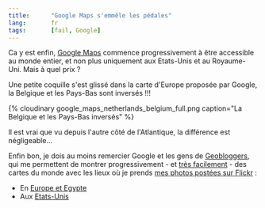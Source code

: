 ```yaml
---
title:      "Google Maps s'emmêle les pédales"
lang:       fr
tags:       [fail, Google]
---
```


Ca y est enfin, [Google Maps](http://maps.google.com/) commence progressivement à être accessible au monde entier, et non plus uniquement aux Etats-Unis et au Royaume-Uni. Mais à quel prix ?


Une petite coquille s'est glissé dans la carte d'Europe proposée par Google, la Belgique et les Pays-Bas sont inversés !!!

{% cloudinary google_maps_netherlands_belgium_full.png caption="La Belgique et les Pays-Bas inversés" %}


Il est vrai que vu depuis l'autre côté de l'Atlantique, la différence est négligeable…

Enfin bon, je dois au moins remercier Google et les gens de [Geobloggers](http://www.geobloggers.com/), qui me permettent de montrer progressivement - et [très facilement](https://www.flickr.com/groups/topic/47132/) - des cartes du monde avec les lieux où je prends [mes photos postées sur Flickr](https://www.flickr.com/photos/nicolas-hoizey/) :


- En [Europe et Egypte](http://www.geobloggers.com/index.cfm?lat=40&lon=10&username=Nicolas+Hoizey&range=180&t=k)
- Aux [Etats-Unis](http://www.geobloggers.com/index.cfm?lat=40&lon=-85&username=Nicolas+Hoizey&range=180&t=k)
